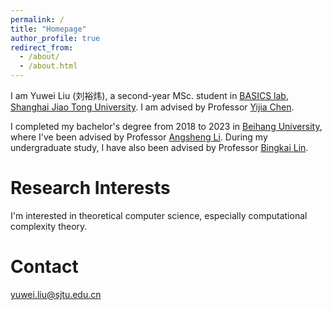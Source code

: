 ```yaml
---
permalink: /
title: "Homepage"
author_profile: true
redirect_from: 
  - /about/
  - /about.html
---
```


I am Yuwei Liu (刘裕炜), a second-year MSc. student in [BASICS lab](https://basics.sjtu.edu.cn/), [Shanghai Jiao Tong University](https://en.sjtu.edu.cn/). I am advised by Professor [Yijia Chen](https://basics.sjtu.edu.cn/~chen/). 

I completed my bachelor's degree from 2018 to 2023 in [Beihang University](https://ev.buaa.edu.cn/), where I've been advised by Professor [Angsheng Li](https://scse.buaa.edu.cn/info/1078/5403.htm). During my undergraduate study, I have also been advised by Professor [Bingkai Lin](https://sites.google.com/site/bingkai314159).

Research Interests
======
I'm interested in theoretical computer science, especially computational complexity theory.

Contact
======
<yuwei.liu@sjtu.edu.cn>